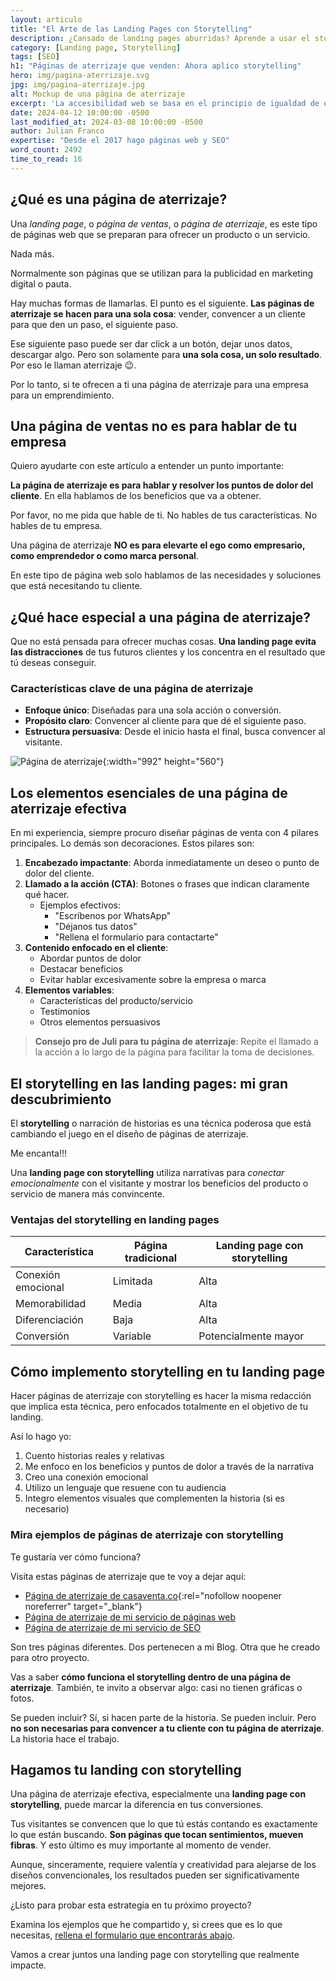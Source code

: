 ```yaml
---
layout: articulo
title: "El Arte de las Landing Pages con Storytelling"
description: ¿Cansado de landing pages aburridas? Aprende a usar el storytelling para crear páginas que conecten emocionalmente y vendan más. Ejemplos reales.
category: [Landing page, Storytelling]
tags: [SEO]
h1: "Páginas de aterrizaje que venden: Ahora aplico storytelling"
hero: img/pagina-aterrizaje.svg
jpg: img/pagina-aterrizaje.jpg
alt: Mockup de una página de aterrizaje
excerpt: 'La accesibilidad web se basa en el principio de igualdad de oportunidades. Exígela'
date: 2024-04-12 10:00:00 -0500
last_modified_at: 2024-03-08 10:00:00 -0500
author: Julian Franco
expertise: "Desde el 2017 hago páginas web y SEO"
word_count: 2492
time_to_read: 16
---
```

## ¿Qué es una página de aterrizaje?

Una *landing page*, o *página de ventas*, o *página de aterrizaje*, es este tipo de páginas web que se preparan para ofrecer un producto o un servicio.

Nada más.

Normalmente son páginas que se utilizan para la publicidad en marketing digital o pauta.

Hay muchas formas de llamarlas. El punto es el siguiente. **Las páginas de aterrizaje se hacen para una sola cosa**: vender, convencer a un cliente para que den un paso, el siguiente paso.

Ese siguiente paso puede ser dar click a un botón, dejar unos datos, descargar algo. Pero son solamente para **una sola cosa, un solo resultado**. Por eso le llaman aterrizaje 😉.

Por lo tanto, si te ofrecen a ti una página de aterrizaje para una empresa para un emprendimiento.

## Una página de ventas no es para hablar de tu empresa

Quiero ayudarte con este artículo a entender un punto importante:

**La página de aterrizaje es para hablar y resolver los puntos de dolor del cliente**. En ella hablamos de los beneficios que va a obtener.

Por favor, no me pida que hable de ti. No hables de tus características. No hables de tu empresa.

Una página de aterrizaje **NO es para elevarte el ego como empresario, como emprendedor o como marca personal**.

En este tipo de página web solo hablamos de las necesidades y soluciones que está necesitando tu cliente.

## ¿Qué hace especial a una página de aterrizaje?

Que no está pensada para ofrecer muchas cosas. **Una landing page evita las distracciones** de tus futuros clientes y los concentra en el resultado que tú deseas conseguir.

### Características clave de una página de aterrizaje

- **Enfoque único**: Diseñadas para una sola acción o conversión.
- **Propósito claro**: Convencer al cliente para que dé el siguiente paso.
- **Estructura persuasiva**: Desde el inicio hasta el final, busca convencer al visitante.

![Página de aterrizaje]({{'img/pagina-aterrizaje.webp'|relative_url}} "Mockup de una página de aterrizaje"){:width="992" height="560"}

## Los elementos esenciales de una página de aterrizaje efectiva

En mi experiencia, siempre procuro diseñar páginas de venta con 4 pilares principales. Lo demás son decoraciones. Estos pilares son:

1. **Encabezado impactante**: Aborda inmediatamente un deseo o punto de dolor del cliente.
2. **Llamado a la acción (CTA)**: Botones o frases que indican claramente qué hacer.
   - Ejemplos efectivos:
     - "Escríbenos por WhatsApp"
     - "Déjanos tus datos"
     - "Rellena el formulario para contactarte"
3. **Contenido enfocado en el cliente**:
   - Abordar puntos de dolor
   - Destacar beneficios
   - Evitar hablar excesivamente sobre la empresa o marca
4. **Elementos variables**:
   - Características del producto/servicio
   - Testimonios
   - Otros elementos persuasivos

> **Consejo pro de Juli para tu página de aterrizaje**: Repite el llamado a la acción a lo largo de la página para facilitar la toma de decisiones.

## El storytelling en las landing pages: mi gran descubrimiento

El **storytelling** o narración de historias es una técnica poderosa que está cambiando el juego en el diseño de páginas de aterrizaje.

Me encanta!!!

Una **landing page con storytelling** utiliza narrativas para *conectar emocionalmente* con el visitante y mostrar los beneficios del producto o servicio de manera más convincente.

### Ventajas del storytelling en landing pages

| Característica | Página tradicional | Landing page con storytelling |
|----------------|---------------------|-------------------------------|
| Conexión emocional | Limitada | Alta |
| Memorabilidad | Media | Alta |
| Diferenciación | Baja | Alta |
| Conversión | Variable | Potencialmente mayor |

## Cómo implemento storytelling en tu landing page

Hacer páginas de aterrizaje con storytelling es hacer la misma redacción que implica esta técnica, pero enfocados totalmente en el objetivo de tu landing.

Así lo hago yo:

1. Cuento historias reales y relativas
2. Me enfoco en los beneficios y puntos de dolor a través de la narrativa
3. Creo una conexión emocional
4. Utilizo un lenguaje que resuene con tu audiencia
5. Integro elementos visuales que complementen la historia (si es necesario)

### Mira ejemplos de páginas de aterrizaje con storytelling

Te gustaría ver cómo funciona?

Visita estas páginas de aterrizaje que te voy a dejar aquí:

- [Página de aterrizaje de casaventa.co](https://casaventa.co){:rel="nofollow noopener noreferrer" target="_blank"}
- [Página de aterrizaje de mi servicio de páginas web]({{'desarrollo-paginas-web'|relative_url}} "Servicio de desarrollo de páginas web")
- [Página de aterrizaje de mi servicio de SEO]({{'servicio-seo'|relative_url}} "Servicio de SEO")

Son tres páginas diferentes. Dos pertenecen a mi Blog. Otra que he creado para otro proyecto.

Vas a saber **cómo funciona el storytelling dentro de una página de aterrizaje**. También, te invito a observar algo: casi no tienen gráficas o fotos.

Se pueden incluir? Sí, si hacen parte de la historia. Se pueden incluir. Pero **no son necesarias para convencer a tu cliente con tu página de aterrizaje**. La historia hace el trabajo.

## Hagamos tu landing con storytelling

Una página de aterrizaje efectiva, especialmente una **landing page con storytelling**, puede marcar la diferencia en tus conversiones.

Tus visitantes se convencen que lo que tú estás contando es exactamente lo que están buscando. **Son páginas que tocan sentimientos, mueven fibras**. Y esto último es muy importante al momento de vender.

Aunque, sinceramente, requiere valentía y creatividad para alejarse de los diseños convencionales, los resultados pueden ser significativamente mejores.

¿Listo para probar esta estrategia en tu próximo proyecto?

Examina los ejemplos que he compartido y, si crees que es lo que necesitas, [rellena el formulario que encontrarás abajo](#cta).

Vamos a crear juntos una landing page con storytelling que realmente impacte.
